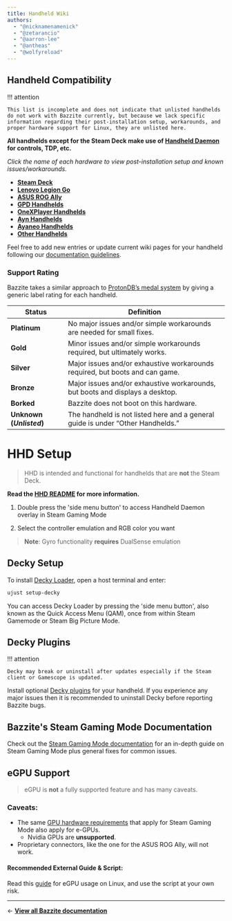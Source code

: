 ```yaml
---
title: Handheld Wiki
authors:
  - "@nicknamenamenick"
  - "@zetarancio"
  - "@aarron-lee"
  - "@antheas"
  - "@wolfyreload"
---
```


<!-- ANCHOR: METADATA -->
<!--{"url_discourse": "https://universal-blue.discourse.group/docs?topic=1038", "fetched_at": "2024-09-03 16:43:15.186486+00:00"}-->
<!-- ANCHOR_END: METADATA -->

## Handheld Compatibility

!!! attention 

    This list is incomplete and does not indicate that unlisted handhelds do not work with Bazzite currently, but because we lack specific information regarding their post-installation setup, workarounds, and proper hardware support for Linux, they are unlisted here.

**All handhelds except for the Steam Deck make use of [Handheld Daemon](https://github.com/hhd-dev/hhd/blob/master/readme.md) for controls, TDP, etc.**

_Click the name of each hardware to view post-installation setup and known issues/workarounds._

- [**Steam Deck**](./Steam_Deck.md)
- [**Lenovo Legion Go**](./Lenovo_Legion_Go.md)
- [**ASUS ROG Ally**](./ASUS_ROG_Ally.md)
- [**GPD Handhelds**](./GPD_Handhelds.md)
- [**OneXPlayer Handhelds**](./OneXPlayer_Handhelds.md)
- [**Ayn Handhelds**](./Ayn_Handhelds.md)
- [**Ayaneo Handhelds**](./Ayaneo_Handhelds.md)
- [**Other Handhelds**](./Other_Handhelds.md)

Feel free to add new entries or update current wiki pages for your handheld following our [documentation guidelines](https://github.com/KyleGospo/docs.bazzite.gg/blob/main/README.md).

### Support Rating

Bazzite takes a similar approach to [ProtonDB’s medal system](https://www.protondb.com/) by giving a generic label rating for each handheld.

| Status | Definition
| -------- | -------- |
|**Platinum**  | No major issues and/or simple workarounds are needed for small fixes. | 
| **Gold** | Minor issues and/or simple workarounds required, but ultimately works.
| **Silver** | Major issues and/or exhaustive workarounds required, but boots and can game. |
| **Bronze**  | Major issues and/or exhaustive workarounds, but boots and displays a desktop.| 
| **Borked** | Bazzite does not boot on this hardware.
| **Unknown (_Unlisted_)** | The handheld is not listed here and a general guide is under “Other Handhelds.” |

# HHD Setup

> HHD is intended and functional for handhelds that are **not** the Steam Deck.

**Read the [HHD README](https://github.com/hhd-dev/hhd/blob/master/readme.md) for more information.**

1. Double press the 'side menu button' to access Handheld Daemon overlay in Steam Gaming Mode

2. Select the controller emulation and RGB color you want

> **Note**: Gyro functionality **requires** DualSense emulation

## Decky Setup

To install [Decky Loader](https://decky.xyz), open a host terminal and enter:

```bash
ujust setup-decky
```

You can access Decky Loader by pressing the 'side menu button', also known as the Quick Access Menu (QAM), once from within Steam Gamemode or Steam Big Picture Mode.

## Decky Plugins

!!! attention
    
    Decky may break or uninstall after updates especially if the Steam client or Gamescope is updated.

Install optional [Decky plugins](https://plugins.deckbrew.xyz/) for your handheld. If you experience any major issues then it is recommended to uninstall Decky before reporting Bazzite bugs.

## Bazzite's Steam Gaming Mode Documentation

Check out the [Steam Gaming Mode documentation](../Steam_Gaming_Mode.md) for an in-depth guide on Steam Gaming Mode plus general fixes for common issues.

## eGPU Support

> eGPU is **not** a fully supported feature and has many caveats.

### Caveats:

- The same [GPU hardware requirements](https://docs.bazzite.gg/Gaming/Hardware_compatibility_for_gaming/#steam-gaming-mode-requirements) that apply for Steam Gaming Mode also apply for e-GPUs.
  - Nvidia GPUs are **unsupported**. 
- Proprietary connectors, like the one for the ASUS ROG Ally, will not work.

#### **Recommended External Guide & Script**:

Read this [guide](https://github.com/ewagner12/all-ways-egpu) for eGPU usage on Linux, and use the script at your own risk.

<hr>

← [**View all Bazzite documentation**](https://docs.bazzite.gg)
